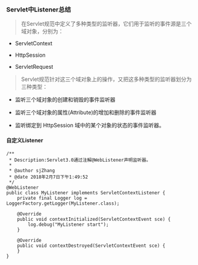 ### Servlet中Listener总结

> 在Servlet规范中定义了多种类型的监听器，它们用于监听的事件源是三个域对象，分别为：

* ServletContext

* HttpSession

* ServletRequest

> Servlet规范针对这三个域对象上的操作，又把这多种类型的监听器划分为三种类型：

* 监听三个域对象的创建和销毁的事件监听器

* 监听三个域对象的属性(Attribute)的增加和删除的事件监听器

* 监听绑定到 HttpSession 域中的某个对象的状态的事件监听器。


#### 自定义Listener

```
/**
 * Description:Servlet3.0通过注解@WebListener声明监听器。
 * 
 * @author sjZhang
 * @date 2018年2月7日下午1:49:52
 */
@WebListener
public class MyListener implements ServletContextListener {
	private final Logger log = LoggerFactory.getLogger(MyListener.class);

	@Override
	public void contextInitialized(ServletContextEvent sce) {
		log.debug("MyListener start");
	}

	@Override
	public void contextDestroyed(ServletContextEvent sce) {
	}
}
```